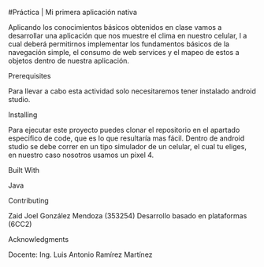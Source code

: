 #Práctica | Mi primera aplicación nativa

Aplicando los conocimientos básicos obtenidos en clase vamos a desarrollar una aplicación que nos muestre el clima en nuestro celular, l
a cual deberá permitirnos implementar los fundamentos básicos de la navegación simple, el consumo de web services y el mapeo de estos a 
objetos dentro de nuestra aplicación.

Prerequisites

Para llevar a cabo esta actividad solo necesitaremos tener instalado android studio.

Installing

Para ejecutar este proyecto puedes clonar el repositorio en el apartado especifico de code, que es lo que resultaría mas fácil.
Dentro de android studio se debe correr en un tipo simulador de un celular, el cual tu eliges, en nuestro caso nosotros usamos un pixel 4.

Built With

Java

Contributing

Zaid Joel González Mendoza (353254) Desarrollo basado en plataformas (6CC2)

Acknowledgments

Docente: Ing. Luis Antonio Ramírez Martínez
